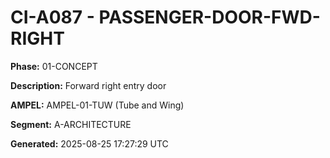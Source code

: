 # CI-A087 - PASSENGER-DOOR-FWD-RIGHT

**Phase:** 01-CONCEPT

**Description:** Forward right entry door

**AMPEL:** AMPEL-01-TUW (Tube and Wing)

**Segment:** A-ARCHITECTURE

**Generated:** 2025-08-25 17:27:29 UTC
